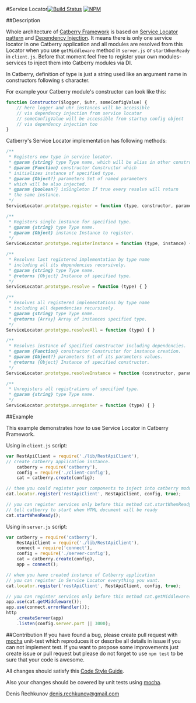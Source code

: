 #Service Locator[![Build Status](https://travis-ci.org/catberry/catberry-locator.png?branch=master)](https://travis-ci.org/catberry/catberry-locator)
[![NPM](https://nodei.co/npm/catberry-locator.png)](https://nodei.co/npm/catberry-locator/)

##Description

Whole architecture of [Catberry Framework](https://github.com/catberry/catberry)
is based on [Service Locator pattern](http://en.wikipedia.org/wiki/Service_locator_pattern) 
and [Dependency Injection](http://en.wikipedia.org/wiki/Dependency_injection).
It means there is only one service locator in one Catberry application and all 
modules are resolved from this Locator when you use `getMiddleware` method in 
`server.js` or `startWhenReady` in `client.js`.
Before that moment feel free to register your own modules-services to inject 
them into Catberry modules via DI.

In Catberry, definition of type is just a string used like an argument name 
in constructors following `$` character.

For example your Catberry module's constructor can look like this:

```javascript
function Constructor($logger, $uhr, someConfigValue) {
	// here logger and uhr instances will be accessible
	// via dependency injection from service locator
	// someConfigValue will be accessible from startup config object
	// via dependency injection too
}
```

Catberry's Service Locator implementation has following methods:

```javascript
/**
 * Registers new type in service locator.
 * @param {string} type Type name, which will be alias in other constructors.
 * @param {Function} constructor Constructor which
 * initializes instance of specified type.
 * @param {Object?} parameters Set of named parameters
 * which will be also injected.
 * @param {boolean?} isSingleton If true every resolve will return
 * the same instance.
 */
ServiceLocator.prototype.register = function (type, constructor, parameters, isSingleton){ }

/**
 * Registers single instance for specified type.
 * @param {string} type Type name.
 * @param {Object} instance Instance to register.
 */
ServiceLocator.prototype.registerInstance = function (type, instance) { }

/**
 * Resolves last registered implementation by type name
 * including all its dependencies recursively.
 * @param {string} type Type name.
 * @returns {Object} Instance of specified type.
 */
ServiceLocator.prototype.resolve = function (type) { }

/**
 * Resolves all registered implementations by type name
 * including all dependencies recursively.
 * @param {string} type Type name.
 * @returns {Array} Array of instances specified type.
 */
ServiceLocator.prototype.resolveAll = function (type) { }

/**
 * Resolves instance of specified constructor including dependencies.
 * @param {Function} constructor Constructor for instance creation.
 * @param {Object?} parameters Set of its parameters values.
 * @returns {Object} Instance of specified constructor.
 */
ServiceLocator.prototype.resolveInstance = function (constructor, parameters) { }

/**
 * Unregisters all registrations of specified type.
 * @param {string} type Type name.
 */
ServiceLocator.prototype.unregister = function (type) { }
```

##Example

This example demonstrates how to use Service Locator in Catberry Framework.

Using in `client.js` script:

```javascript
var RestApiClient = require('./lib/RestApiClient'),
// create catberry application instance.
	catberry = require('catberry'),
	config = require('./client-config'),
	cat = catberry.create(config);

// then you could register your components to inject into catberry modules.
cat.locator.register('restApiClient', RestApiClient, config, true);

// you can register services only before this method cat.startWhenReady()
// tell catberry to start when HTML document will be ready
cat.startWhenReady();

```

Using in `server.js` script:

```javascript
var catberry = require('catberry'),
	RestApiClient = require('./lib/RestApiClient'),
	connect = require('connect'),
	config = require('./server-config'),
	cat = catberry.create(config),
	app = connect();

// when you have created instance of Catberry application
// you can register in Service Locator everything you want.
cat.locator.register('restApiClient', RestApiClient, config, true);

// you can register services only before this method cat.getMiddleware()
app.use(cat.getMiddleware());
app.use(connect.errorHandler());
http
	.createServer(app)
	.listen(config.server.port || 3000);

```

##Contribution
If you have found a bug, please create pull request with [mocha](https://www.npmjs.org/package/mocha) 
unit-test which reproduces it or describe all details in issue if you can not 
implement test. If you want to propose some improvements just create issue or 
pull request but please do not forget to use `npm test` to be sure that your 
code is awesome.

All changes should satisfy this [Code Style Guide](https://github.com/catberry/catberry/blob/master/docs/code-style-guide.md).

Also your changes should be covered by unit tests using [mocha](https://www.npmjs.org/package/mocha).

Denis Rechkunov <denis.rechkunov@gmail.com>